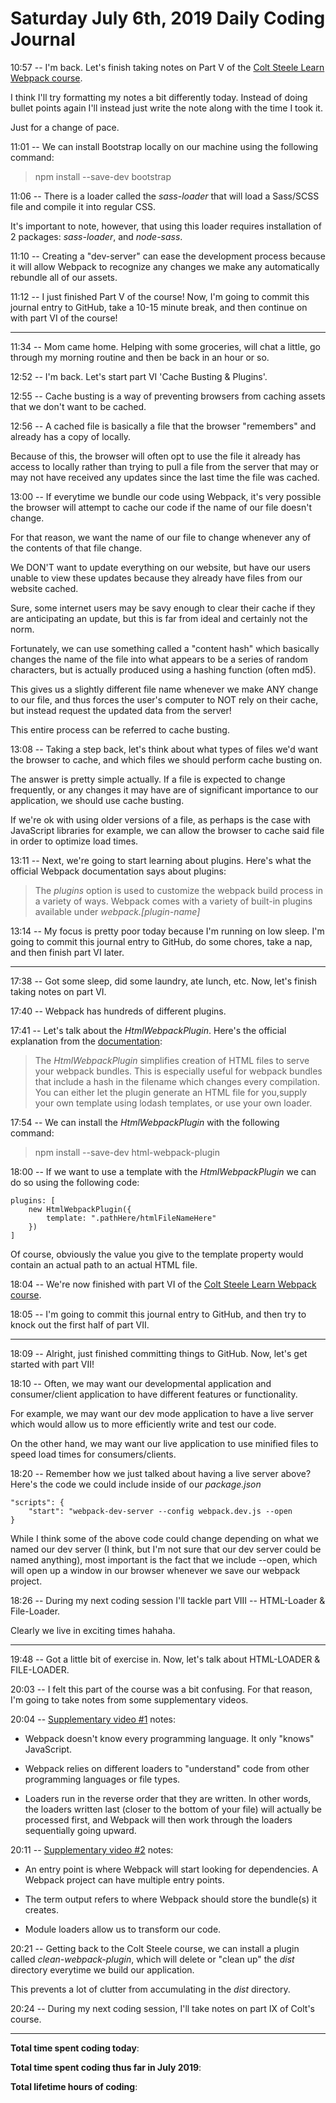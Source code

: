 # Saturday July 6th, 2019 Daily Coding Journal

10:57 -- I'm back. Let's finish taking notes on Part V of the [Colt Steele Learn Webpack course](https://www.youtube.com/watch?v=MpGLUVbqoYQ).

I think I'll try formatting my notes a bit differently today. Instead of doing bullet points again I'll instead just write the note along with the time I took it.

Just for a change of pace.

11:01 -- We can install Bootstrap locally on our machine using the following command:
> npm install --save-dev bootstrap

11:06 -- There is a loader called the *sass-loader* that will load a Sass/SCSS file and compile it into regular CSS.

It's important to note, however, that using this loader requires installation of 2 packages: *sass-loader*, and *node-sass*.

11:10 -- Creating a "dev-server" can ease the development process because it will allow Webpack to recognize any changes we make any automatically rebundle all of our assets.

11:12 -- I just finished Part V of the course! Now, I'm going to commit this journal entry to GitHub, take a 10-15 minute break, and then continue on with part VI of the course!
___

11:34 -- Mom came home. Helping with some groceries, will chat a little, go through my morning routine and then be back in an hour or so.

12:52 -- I'm back. Let's start part VI 'Cache Busting & Plugins'.

12:55 -- Cache busting is a way of preventing browsers from caching assets that we don't want to be cached.

12:56 -- A cached file is basically a file that the browser "remembers" and already has a copy of locally.

Because of this, the browser will often opt to use the file it already has access to locally rather than trying to pull a file from the server that may or may not have received any updates since the last time the file was cached.

13:00 -- If everytime we bundle our code using Webpack, it's very possible the browser will attempt to cache our code if the name of our file doesn't change.

For that reason, we want the name of our file to change whenever any of the contents of that file change.

We DON'T want to update everything on our website, but have our users unable to view these updates because they already have files from our website cached.

Sure, some internet users may be savy enough to clear their cache if they are anticipating an update, but this is far from ideal and certainly not the norm.

Fortunately, we can use something called a "content hash" which basically changes the name of the file into what appears to be a series of random characters, but is actually produced using a hashing function (often md5).

This gives us a slightly different file name whenever we make ANY change to our file, and thus forces the user's computer to NOT rely on their cache, but instead request the updated data from the server!

This entire process can be referred to cache busting.

13:08 -- Taking a step back, let's think about what types of files we'd want the browser to cache, and which files we should perform cache busting on.

The answer is pretty simple actually. If a file is expected to change frequently, or any changes it may have are of significant importance to our application, we should use cache busting.

If we're ok with using older versions of a file, as perhaps is the case with JavaScript libraries for example, we can allow the browser to cache said file in order to optimize load times.

13:11 -- Next, we're going to start learning about plugins. Here's what the official Webpack documentation says about plugins:
> The *plugins* option is used to customize the webpack build process in a variety of ways. Webpack comes with a variety of built-in plugins available under *webpack.[plugin-name]*

13:14 -- My focus is pretty poor today because I'm running on low sleep. I'm going to commit this journal entry to GitHub, do some chores, take a nap, and then finish part VI later.
___
17:38 -- Got some sleep, did some laundry, ate lunch, etc. Now, let's finish taking notes on part VI.

17:40 -- Webpack has hundreds of different plugins.

17:41 -- Let's talk about the *HtmlWebpackPlugin*. Here's the official explanation from the [documentation](https://webpack.js.org/plugins/html-webpack-plugin/):
> The *HtmlWebpackPlugin* simplifies creation of HTML files to serve your webpack bundles. This is especially useful for webpack bundles that include a hash in the filename which changes every compilation. You can either let the plugin generate an HTML file for you,supply your own template using lodash templates, or use your own loader.

17:54 -- We can install the *HtmlWebpackPlugin* with the following command:
> npm install --save-dev html-webpack-plugin

18:00 -- If we want to use a template with the *HtmlWebpackPlugin* we can do so using the following code:
```
plugins: [
    new HtmlWebpackPlugin({
        template: ".pathHere/htmlFileNameHere"
    })
]
```
Of course, obviously the value you give to the template property would contain an actual path to an actual HTML file.

18:04 -- We're now finished with part VI of the [Colt Steele Learn Webpack course](https://www.youtube.com/watch?v=MpGLUVbqoYQ).

18:05 -- I'm going to commit this journal entry to GitHub, and then try to knock out the first half of part VII.
___
18:09 -- Alright, just finished committing things to GitHub. Now, let's get started with part VII!

18:10 -- Often, we may want our developmental application and consumer/client application to have different features or functionality.

For example, we may want our dev mode application to have a live server which would allow us to more efficiently write and test our code.

On the other hand, we may want our live application to use minified files to speed load times for consumers/clients.

18:20 -- Remember how we just talked about having a live server above? Here's the code we could include inside of our *package.json*
```
"scripts": {
    "start": "webpack-dev-server --config webpack.dev.js --open
}
```
While I think some of the above code could change depending on what we named our dev server (I think, but I'm not sure that our dev server could be named anything), most important is the fact that we include --open, which will open up a window in our browser whenever we save our webpack project.

18:26 -- During my next coding session I'll tackle part VIII -- HTML-Loader & File-Loader.

Clearly we live in exciting times hahaha.
___
19:48 -- Got a little bit of exercise in. Now, let's talk about HTML-LOADER & FILE-LOADER.

20:03 -- I felt this part of the course was a bit confusing. For that reason, I'm going to take notes from some supplementary videos.

20:04 -- [Supplementary video #1](https://www.youtube.com/watch?v=GSUP1zK7aXA) notes:

* Webpack doesn't know every programming language. It only "knows" JavaScript.

* Webpack relies on different loaders to "understand" code from other programming languages or file types.

* Loaders run in the reverse order that they are written. In other words, the loaders written last (closer to the bottom of your file) will actually be processed first, and Webpack will then work through the loaders sequentially going upward.

20:11 -- [Supplementary video #2](https://www.youtube.com/watch?v=8DDVr6wjJzQ) notes:

* An entry point is where Webpack will start looking for dependencies. A Webpack project can have multiple entry points.

* The term output refers to where Webpack should store the bundle(s) it creates.

* Module loaders allow us to transform our code.

20:21 -- Getting back to the Colt Steele course, we can install a plugin called *clean-webpack-plugin*, which will delete or "clean up" the *dist* directory everytime we build our application.

This prevents a lot of clutter from accumulating in the *dist* directory.

20:24 -- During my next coding session, I'll take notes on part IX of Colt's course.
___
**Total time spent coding today**: 

**Total time spent coding thus far in July 2019**: 

**Total lifetime hours of coding**: 